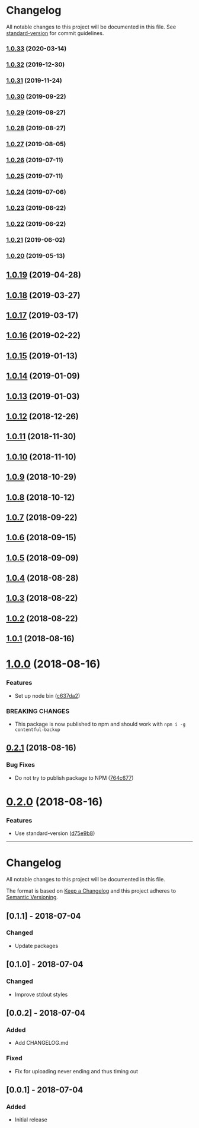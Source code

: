 # Changelog

All notable changes to this project will be documented in this file. See [standard-version](https://github.com/conventional-changelog/standard-version) for commit guidelines.

### [1.0.33](https://github.com/iiroj/contentful-backup/compare/v1.0.32...v1.0.33) (2020-03-14)

### [1.0.32](https://github.com/iiroj/contentful-backup/compare/v1.0.31...v1.0.32) (2019-12-30)

### [1.0.31](https://github.com/iiroj/contentful-backup/compare/v1.0.30...v1.0.31) (2019-11-24)

### [1.0.30](https://github.com/iiroj/contentful-backup/compare/v1.0.29...v1.0.30) (2019-09-22)

### [1.0.29](https://github.com/iiroj/contentful-backup/compare/v1.0.28...v1.0.29) (2019-08-27)

### [1.0.28](https://github.com/iiroj/contentful-backup/compare/v1.0.27...v1.0.28) (2019-08-27)

### [1.0.27](https://github.com/iiroj/contentful-backup/compare/v1.0.26...v1.0.27) (2019-08-05)

### [1.0.26](https://github.com/iiroj/contentful-backup/compare/v1.0.25...v1.0.26) (2019-07-11)



### [1.0.25](https://github.com/iiroj/contentful-backup/compare/v1.0.24...v1.0.25) (2019-07-11)



### [1.0.24](https://github.com/iiroj/contentful-backup/compare/v1.0.23...v1.0.24) (2019-07-06)



### [1.0.23](https://github.com/iiroj/contentful-backup/compare/v1.0.22...v1.0.23) (2019-06-22)



### [1.0.22](https://github.com/iiroj/contentful-backup/compare/v1.0.21...v1.0.22) (2019-06-22)



### [1.0.21](https://github.com/iiroj/contentful-backup/compare/v1.0.20...v1.0.21) (2019-06-02)



### [1.0.20](https://github.com/iiroj/contentful-backup/compare/v1.0.19...v1.0.20) (2019-05-13)



## [1.0.19](https://github.com/iiroj/contentful-backup/compare/v1.0.18...v1.0.19) (2019-04-28)



## [1.0.18](https://github.com/iiroj/contentful-backup/compare/v1.0.17...v1.0.18) (2019-03-27)



## [1.0.17](https://github.com/iiroj/contentful-backup/compare/v1.0.16...v1.0.17) (2019-03-17)



## [1.0.16](https://github.com/iiroj/contentful-backup/compare/v1.0.15...v1.0.16) (2019-02-22)



<a name="1.0.15"></a>
## [1.0.15](https://github.com/iiroj/contentful-backup/compare/v1.0.14...v1.0.15) (2019-01-13)



<a name="1.0.14"></a>
## [1.0.14](https://github.com/iiroj/contentful-backup/compare/v1.0.13...v1.0.14) (2019-01-09)



<a name="1.0.13"></a>
## [1.0.13](https://gitlab.com/iiroj/contentful-backup/compare/v1.0.12...v1.0.13) (2019-01-03)



<a name="1.0.12"></a>
## [1.0.12](https://gitlab.com/iiroj/contentful-backup/compare/v1.0.11...v1.0.12) (2018-12-26)



<a name="1.0.11"></a>
## [1.0.11](https://gitlab.com/iiroj/contentful-backup/compare/v1.0.10...v1.0.11) (2018-11-30)



<a name="1.0.10"></a>
## [1.0.10](https://gitlab.com/iiroj/contentful-backup/compare/v1.0.9...v1.0.10) (2018-11-10)



<a name="1.0.9"></a>
## [1.0.9](https://gitlab.com/iiroj/contentful-backup/compare/v1.0.8...v1.0.9) (2018-10-29)



<a name="1.0.8"></a>
## [1.0.8](https://gitlab.com/iiroj/contentful-backup/compare/v1.0.7...v1.0.8) (2018-10-12)



<a name="1.0.7"></a>
## [1.0.7](https://gitlab.com/iiroj/contentful-backup/compare/v1.0.6...v1.0.7) (2018-09-22)



<a name="1.0.6"></a>
## [1.0.6](https://gitlab.com/iiroj/contentful-backup/compare/v1.0.5...v1.0.6) (2018-09-15)



<a name="1.0.5"></a>
## [1.0.5](https://gitlab.com/iiroj/contentful-backup/compare/v1.0.4...v1.0.5) (2018-09-09)



<a name="1.0.4"></a>
## [1.0.4](https://gitlab.com/iiroj/contentful-backup/compare/v1.0.3...v1.0.4) (2018-08-28)



<a name="1.0.3"></a>
## [1.0.3](https://gitlab.com/iiroj/contentful-backup/compare/v1.0.2...v1.0.3) (2018-08-22)



<a name="1.0.2"></a>
## [1.0.2](https://gitlab.com/iiroj/contentful-backup/compare/v1.0.1...v1.0.2) (2018-08-22)



<a name="1.0.1"></a>
## [1.0.1](https://gitlab.com/iiroj/contentful-backup/compare/v1.0.0...v1.0.1) (2018-08-16)



<a name="1.0.0"></a>
# [1.0.0](https://gitlab.com/iiroj/contentful-backup/compare/v0.2.1...v1.0.0) (2018-08-16)


### Features

* Set up node bin ([c637da2](https://gitlab.com/iiroj/contentful-backup/commit/c637da2))


### BREAKING CHANGES

* This package is now published to npm and should work with `npm i -g contentful-backup`



<a name="0.2.1"></a>
## [0.2.1](https://gitlab.com/iiroj/contentful-backup/compare/v0.2.0...v0.2.1) (2018-08-16)


### Bug Fixes

* Do not try to publish package to NPM ([764c677](https://gitlab.com/iiroj/contentful-backup/commit/764c677))



<a name="0.2.0"></a>
# [0.2.0](https://gitlab.com/iiroj/contentful-backup/compare/v0.1.1...v0.2.0) (2018-08-16)


### Features

* Use standard-version ([d75e9b8](https://gitlab.com/iiroj/contentful-backup/commit/d75e9b8))



----

# Changelog
All notable changes to this project will be documented in this file.

The format is based on [Keep a Changelog](http://keepachangelog.com/en/1.0.0/)
and this project adheres to [Semantic Versioning](http://semver.org/spec/v2.0.0.html).

## [0.1.1] - 2018-07-04
### Changed
- Update packages

## [0.1.0] - 2018-07-04
### Changed
- Improve stdout styles

## [0.0.2] - 2018-07-04
### Added
- Add CHANGELOG.md
### Fixed
- Fix for uploading never ending and thus timing out

## [0.0.1] - 2018-07-04
### Added
- Initial release
